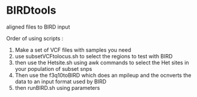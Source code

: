 # BIRDtools
aligned files to BIRD input


Order of using scripts : 
1. Make a set of VCF files with samples you need
2. use subsetVCFtolocus.sh to select the regions to test with BIRD
3. then use the Hetsite.sh using awk commands to select the Het sites in your population of subset snps
4. Then use the f3q10toBIRD which does an mpileup and the ocnverts the data to an input format used by BIRD
5. then runBIRD.sh using parameters
